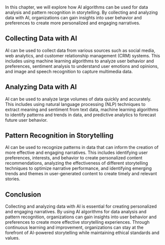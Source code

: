 

In this chapter, we will explore how AI algorithms can be used for data analysis and pattern recognition in storytelling. By collecting and analyzing data with AI, organizations can gain insights into user behavior and preferences to create more personalized and engaging narratives.

Collecting Data with AI
-----------------------

AI can be used to collect data from various sources such as social media, web analytics, and customer relationship management (CRM) systems. This includes using machine learning algorithms to analyze user behavior and preferences, sentiment analysis to understand user emotions and opinions, and image and speech recognition to capture multimedia data.

Analyzing Data with AI
----------------------

AI can be used to analyze large volumes of data quickly and accurately. This includes using natural language processing (NLP) techniques to extract meaning and sentiment from text data, machine learning algorithms to identify patterns and trends in data, and predictive analytics to forecast future user behavior.

Pattern Recognition in Storytelling
-----------------------------------

AI can be used to recognize patterns in data that can inform the creation of more effective and engaging narratives. This includes identifying user preferences, interests, and behavior to create personalized content recommendations, analyzing the effectiveness of different storytelling techniques to optimize narrative performance, and identifying emerging trends and themes in user-generated content to create timely and relevant stories.

Conclusion
----------

Collecting and analyzing data with AI is essential for creating personalized and engaging narratives. By using AI algorithms for data analysis and pattern recognition, organizations can gain insights into user behavior and preferences to create more effective storytelling experiences. Through continuous learning and improvement, organizations can stay at the forefront of AI-powered storytelling while maintaining ethical standards and values.
